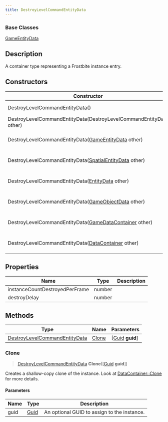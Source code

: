 ```yaml
---
title: DestroyLevelCommandEntityData
---
```

### Base Classes

[GameEntityData](GameEntityData)

## Description

A container type representing a Frostbite instance entry.

## Constructors

| Constructor                                                                              | Description                                                                                                                                       |
| ---------------------------------------------------------------------------------------- | ------------------------------------------------------------------------------------------------------------------------------------------------- |
| DestroyLevelCommandEntityData()                                                          | Create a new instance of this container type.                                                                                                     |
| DestroyLevelCommandEntityData(DestroyLevelCommandEntityData other)                       | Create a reference copy of an instance of the same type.                                                                                          |
| DestroyLevelCommandEntityData([GameEntityData](GameEntityData) other)                    | Upcast an instance of type [GameEntityData](GameEntityData) to [DestroyLevelCommandEntityData](DestroyLevelCommandEntityData).                    |
| DestroyLevelCommandEntityData([SpatialEntityData](SpatialEntityData) other)              | Upcast an instance of type [SpatialEntityData](SpatialEntityData) to [DestroyLevelCommandEntityData](DestroyLevelCommandEntityData).              |
| DestroyLevelCommandEntityData([EntityData](EntityData) other)                            | Upcast an instance of type [EntityData](EntityData) to [DestroyLevelCommandEntityData](DestroyLevelCommandEntityData).                            |
| DestroyLevelCommandEntityData([GameObjectData](GameObjectData) other)                    | Upcast an instance of type [GameObjectData](GameObjectData) to [DestroyLevelCommandEntityData](DestroyLevelCommandEntityData).                    |
| DestroyLevelCommandEntityData([GameDataContainer](GameDataContainer) other)              | Upcast an instance of type [GameDataContainer](GameDataContainer) to [DestroyLevelCommandEntityData](DestroyLevelCommandEntityData).              |
| DestroyLevelCommandEntityData([DataContainer](/vext/ref/shared/class/datacontainer) other) | Upcast an instance of type [DataContainer](/vext/ref/shared/class/datacontainer) to [DestroyLevelCommandEntityData](DestroyLevelCommandEntityData). |

## Properties

| Name                           | Type   | Description |
| ------------------------------ | ------ | ----------- |
| instanceCountDestroyedPerFrame | number |             |
| destroyDelay                   | number |             |

## Methods

| Type                                                           | Name            | Parameters                                     |
| -------------------------------------------------------------- | --------------- | ---------------------------------------------- |
| [DestroyLevelCommandEntityData](DestroyLevelCommandEntityData) | [Clone](#clone) | \[[Guid](/vext/ref/shared/class/guid) **guid**\] |

### Clone

> [DestroyLevelCommandEntityData](DestroyLevelCommandEntityData) **Clone**(\[[Guid](/vext/ref/shared/class/guid) **guid**\])

Creates a shallow-copy clone of the instance. Look at [DataContainer::Clone](/vext/ref/shared/class/datacontainer#clone) for more details.

#### Parameters

| Name | Type         | Description                                 |
| ---- | ------------ | ------------------------------------------- |
| guid | [Guid](Guid) | An optional GUID to assign to the instance. |
